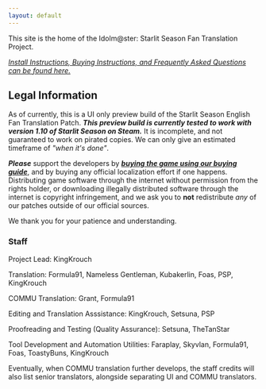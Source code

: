 ```yaml
---
layout: default
---
```

This site is the home of the Idolm@ster: Starlit Season Fan Translation Project.

[*Install Instructions, Buying Instructions, and Frequently Asked Questions can be found here.*](/contents/Info.html)

## Legal Information

As of currently, this is a UI only preview build of the Starlit Season English Fan Translation Patch.
***This preview build is currently tested to work with version 1.10 of Starlit Season on Steam.***
It is incomplete, and not guaranteed to work on pirated copies. We can only give an estimated timeframe of *"when it's done"*.

***Please*** support the developers by [***buying the game using our buying guide***](/contents/Info.html), and by buying any official localization effort if one happens. Distributing game software through the internet without permission from the rights holder,
or downloading illegally distributed software through the internet is copyright infringement, and we ask you to **not** redistribute *any* of our patches outside of our official sources.

We thank you for your patience and understanding.

### Staff

Project Lead: KingKrouch

Translation: Formula91, Nameless Gentleman, Kubakerlin, Foas, PSP, KingKrouch

COMMU Translation: Grant, Formula91

Editing and Translation Asssistance: KingKrouch, Setsuna, PSP

Proofreading and Testing (Quality Assurance): Setsuna, TheTanStar

Tool Development and Automation Utilities: Faraplay, Skyvlan, Formula91, Foas, ToastyBuns, KingKrouch


Eventually, when COMMU translation further develops, the staff credits will also list senior translators, alongside separating UI and COMMU translators.